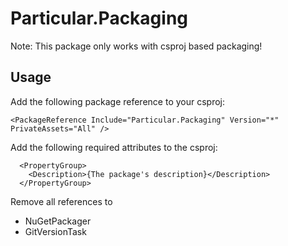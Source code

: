 # Particular.Packaging

Note: This package only works with csproj based packaging!

## Usage

Add the following package reference to your csproj:

`<PackageReference Include="Particular.Packaging" Version="*" PrivateAssets="All" />`

Add the following required attributes to the csproj:

```
  <PropertyGroup>
    <Description>{The package's description}</Description>
  </PropertyGroup>
```

Remove all references to
* NuGetPackager
* GitVersionTask
